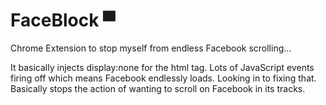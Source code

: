 # FaceBlock ▀
Chrome Extension to stop myself from endless Facebook scrolling... 

It basically injects display:none for the html tag. Lots of JavaScript events firing off which means Facebook endlessly loads. Looking in to fixing that. Basically stops the action of wanting to scroll on Facebook in its tracks.
